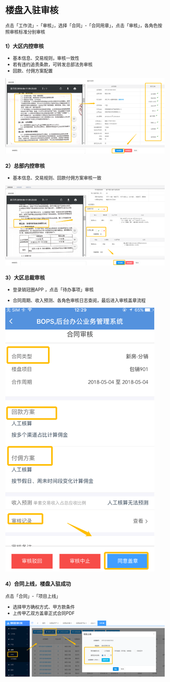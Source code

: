 # 楼盘入驻审核

点击「工作流」-「审核」，选择「合同」-「合同用章」，点击「审核」，各角色按照审核标准分别审核

### 1）大区内控审核

* 基本信息、交易规则，审核一致性
* 若有违约追责条款，可转发总部法务审核
* 回款、付佣方案配置

![](/assets/import.png配置)

### 2）总部内控审核

* 基本信息、交易规则、回款付佣方案审核一致

![](/assets/import.png内控)

### 3）大区总裁审核

* 登录销冠圈APP ，点击「待办事项」审核

* 合同周期、收入预测、各角色审核日志查阅，最后进入审核盖章流程

![](/assets/import.png大区)

### 4）合同上线，楼盘入驻成功

点击「合同」-「项目上线」

* 选择甲方确权方式、甲方款条件
* 上传甲乙双方盖章正式合同PDF

![](/assets/import.png上线)

